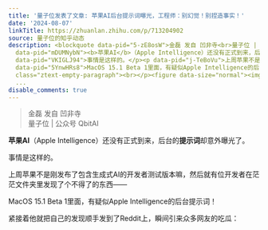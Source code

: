 ```yaml
---
title: '量子位发表了文章: 苹果AI后台提示词曝光，工程师：别幻觉！别捏造事实！'
date: '2024-08-07'
linkTitle: https://zhuanlan.zhihu.com/p/713204902
source: 量子位的知乎动态
description: <blockquote data-pid="5-zE8osW">金磊 发自 凹非寺<br>量子位 | 公众号 QbitAI</blockquote><p
  data-pid="mDUMNybN"><b>苹果AI</b>（Apple Intelligence）还没有正式到来，后台的<b>提示词</b>却意外曝光了。</p><p
  data-pid="VKIGLJ94">事情是这样的。</p><p data-pid="j-TeBoVu">上周苹果不是刚发布了包含生成式AI的开发者测试版本嘛，然后就有位开发者在茫茫文件夹里发现了个不得了的东西——</p><p
  data-pid="5YnwHRs8">MacOS 15.1 Beta 1里面，有疑似Apple Intelligence的后台提示词！</p><p data-pid="qnbYy-3u">紧接着他就把自己的发现顺手发到了Reddit上，瞬间引来众多网友的吃瓜：</p><p
  class="ztext-empty-paragraph"><br></p><figure data-size="normal"><img src="https://pic3.zhimg.com/v2-07ed09e56e359
  ...
disable_comments: true
---
```

<blockquote data-pid="5-zE8osW">金磊 发自 凹非寺<br>量子位 | 公众号 QbitAI</blockquote><p data-pid="mDUMNybN"><b>苹果AI</b>（Apple Intelligence）还没有正式到来，后台的<b>提示词</b>却意外曝光了。</p><p data-pid="VKIGLJ94">事情是这样的。</p><p data-pid="j-TeBoVu">上周苹果不是刚发布了包含生成式AI的开发者测试版本嘛，然后就有位开发者在茫茫文件夹里发现了个不得了的东西——</p><p data-pid="5YnwHRs8">MacOS 15.1 Beta 1里面，有疑似Apple Intelligence的后台提示词！</p><p data-pid="qnbYy-3u">紧接着他就把自己的发现顺手发到了Reddit上，瞬间引来众多网友的吃瓜：</p><p class="ztext-empty-paragraph"><br></p><figure data-size="normal"><img src="https://pic3.zhimg.com/v2-07ed09e56e359 ...